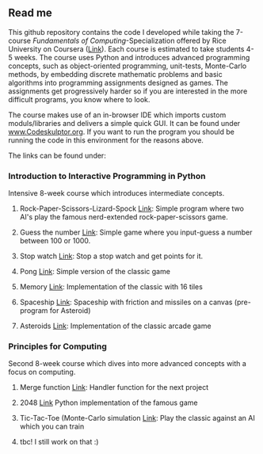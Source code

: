 ## Read me

This github repository contains the code I developed while taking the 7-course *Fundamentals of Computing*-Specialization offered by Rice University on Coursera ([Link](https://www.coursera.org/specializations/computer-fundamentals)). Each course is estimated to take students 4-5 weeks.
The course uses Python and introduces advanced programming concepts, such as object-oriented programming, unit-tests, Monte-Carlo methods, 
by embedding discrete mathematic problems and basic algorithms into programming assignments designed as games. The assignments get progressively harder so if you are interested in the more difficult programs, you know where to look.

The course makes use of an in-browser IDE which imports custom moduls/libraries and delivers a simple quick GUI. 
It can be found under www.Codeskulptor.org. If you want to run the program you should be running the code in this environment for the reasons above.

The links can be found under:

### Introduction to Interactive Programming in Python

Intensive 8-week course which introduces intermediate concepts.

1. Rock-Paper-Scissors-Lizard-Spock [Link](http://www.codeskulptor.org/#user43_Lg0H63R5aO_0.py):
Simple program where two AI's play the famous nerd-extended rock-paper-scissors game.

2. Guess the number [Link](http://www.codeskulptor.org/#user43_MIiz9FfVK5CHCvh.py):
Simple game where you input-guess a number between 100 or 1000.

3. Stop watch [Link](http://www.codeskulptor.org/#user43_C5j3HYI1W3BSiMm.py):
Stop a stop watch and get points for it.

4. Pong [Link](http://www.codeskulptor.org/#user43_YzF5OpfR80Vai0Z.py):
Simple version of the classic game

5. Memory [Link](http://www.codeskulptor.org/#user43_0C5jQRoIYBa9lKt.py):
Implementation of the classic with 16 tiles

6. Spaceship [Link](http://www.codeskulptor.org/#user43_5xGTnFEg0a0eCGO.py):
Spaceship with friction and missiles on a canvas (pre-program for Asteroid)

7. Asteroids [Link](http://www.codeskulptor.org/#user43_VVCGFhwWKKi8q6W.py):
Implementation of the classic arcade game

### Principles for Computing

Second 8-week course which dives into more advanced concepts with a focus on computing.

1. Merge function [Link](http://www.codeskulptor.org/#user43_qIHvvT0xnlzp8Cu.py):
Handler function for the next project

2. 2048 [Link](http://www.codeskulptor.org/#user43_dxHyVMHDzWMYYz3.py)
Python implementation of the famous game

3. Tic-Tac-Toe (Monte-Carlo simulation [Link](http://www.codeskulptor.org/#user43_7d1AFu3e4tlBHHg.py):
Play the classic against an AI which you can train 

4. tbc! I still work on that :)